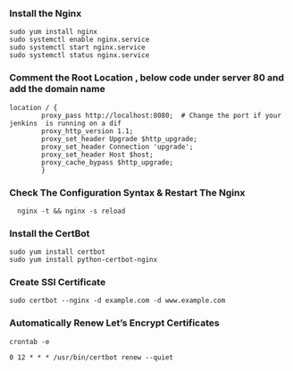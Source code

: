 ### Install the Nginx
```
sudo yum install nginx
sudo systemctl enable nginx.service
sudo systemctl start nginx.service
sudo systemctl status nginx.service
```

### Comment the Root Location , below code under server 80 and add the domain name 
```
location / {
        proxy_pass http://localhost:8080;  # Change the port if your jenkins  is running on a dif
        proxy_http_version 1.1;
        proxy_set_header Upgrade $http_upgrade;
        proxy_set_header Connection 'upgrade';
        proxy_set_header Host $host;
        proxy_cache_bypass $http_upgrade;
        }
```

### Check The Configuration Syntax & Restart The Nginx
```
  nginx -t && nginx -s reload
```

###  Install the CertBot
```
sudo yum install certbot
sudo yum install python-certbot-nginx
```

### Create SSl Certificate
```
sudo certbot --nginx -d example.com -d www.example.com
```

### Automatically Renew Let’s Encrypt Certificates
```
crontab -e
```
```
0 12 * * * /usr/bin/certbot renew --quiet
```
